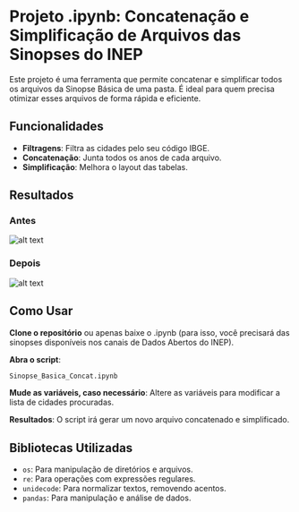 # Projeto .ipynb: Concatenação e Simplificação de Arquivos das Sinopses do INEP

Este projeto é uma ferramenta que permite concatenar e simplificar todos os arquivos da Sinopse Básica de uma pasta. É ideal para quem precisa otimizar esses arquivos de forma rápida e eficiente.

## Funcionalidades

- **Filtragens**: Filtra as cidades pelo seu código IBGE.
- **Concatenação**: Junta todos os anos de cada arquivo.
- **Simplificação**: Melhora o layout das tabelas.

## Resultados

### Antes

![alt text](<_img/Captura 1.png>)

### Depois

![alt text](<_img/Captura 2.png>)

## Como Usar

**Clone o repositório** ou apenas baixe o .ipynb (para isso, você precisará das sinopses disponíveis nos canais de Dados Abertos do INEP).

**Abra o script**:
```bash
Sinopse_Basica_Concat.ipynb
```

**Mude as variáveis, caso necessário**: Altere as variáveis para modificar a lista de cidades procuradas.

**Resultados**: O script irá gerar um novo arquivo concatenado e simplificado.

## Bibliotecas Utilizadas

- `os`: Para manipulação de diretórios e arquivos.
- `re`: Para operações com expressões regulares.
- `unidecode`: Para normalizar textos, removendo acentos.
- `pandas`: Para manipulação e análise de dados.
